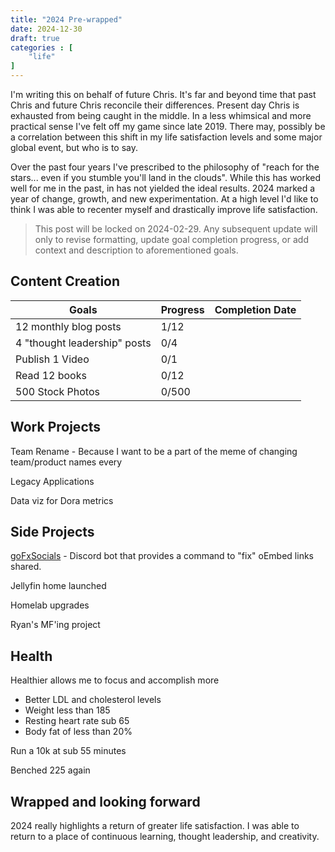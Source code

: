 ```yaml
---
title: "2024 Pre-wrapped"
date: 2024-12-30
draft: true
categories : [
    "life"
]
---
```


I'm writing this on behalf of future Chris. It's far and beyond time that past Chris and future Chris reconcile their differences. Present day Chris is exhausted from being caught in the middle. In a less whimsical and more practical sense I've felt off my game since late 2019. There may, possibly be a correlation between this shift in my life satisfaction levels and some major global event, but who is to say. 

Over the past four years I've prescribed to the philosophy of "reach for the stars... even if you stumble you'll land in the clouds". While this has worked well for me in the past, in has not yielded the ideal results. 2024 marked a year of change, growth, and new experimentation. At a high level I'd like to think I was able to recenter myself and drastically improve life satisfaction. 

> This post will be locked on 2024-02-29. Any subsequent update will only to revise formatting, update goal completion progress, or add context and description to aforementioned goals. 

## Content Creation

| Goals                        | Progress | Completion Date |
|------------------------------|----------|-----------------|
| 12 monthly blog posts        | 1/12     |                 |
| 4 "thought leadership" posts | 0/4      |                 |
| Publish 1 Video              | 0/1      |                 |
| Read 12 books                | 0/12     |                 |
| 500 Stock Photos             | 0/500    |                 |

## Work Projects

Team Rename - Because I want to be a part of the meme of changing team/product names every 

Legacy Applications

Data viz for Dora metrics

## Side Projects

[goFxSocials](https://github.com/aczietlow/goFxSocials) - Discord bot that provides a command to "fix" oEmbed links shared. 

Jellyfin home launched

Homelab upgrades

Ryan's MF'ing project

## Health

Healthier allows me to focus and accomplish more
* Better LDL and cholesterol levels
* Weight less than 185
* Resting heart rate sub 65
* Body fat of less than 20%

Run a 10k at sub 55 minutes

Benched 225 again

## Wrapped and looking forward

2024 really highlights a return of greater life satisfaction. I was able to return to a place of continuous learning, thought leadership, and creativity. 